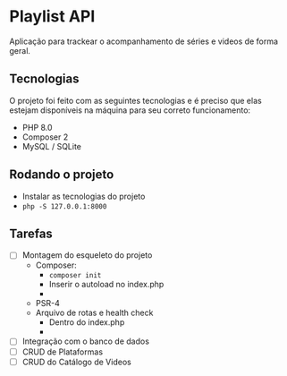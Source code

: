 # Playlist API

Aplicação para trackear o acompanhamento de séries e videos de forma geral.

## Tecnologias

O projeto foi feito com as seguintes tecnologias e é preciso que elas estejam disponíveis na máquina para seu 
correto funcionamento:

* PHP 8.0
* Composer 2
* MySQL / SQLite

## Rodando o projeto
* Instalar as tecnologias do projeto
* `php -S 127.0.0.1:8000`

## Tarefas
- [ ] Montagem do esqueleto do projeto
  * Composer: 
    * `composer init`
    * Inserir o autoload no index.php
    * 
  * PSR-4
  * Arquivo de rotas e health check
    * Dentro do index.php
    * 
- [ ] Integração com o banco de dados
- [ ] CRUD de Plataformas
- [ ] CRUD do Catálogo de Videos
